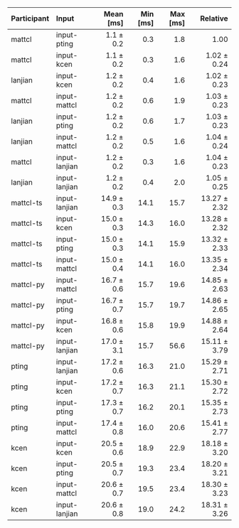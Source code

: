 | Participant | Input | Mean [ms] | Min [ms] | Max [ms] | Relative |
|:---|:---|---:|---:|---:|---:|
| mattcl | input-pting | 1.1 ± 0.2 | 0.3 | 1.8 | 1.00 |
| mattcl | input-kcen | 1.1 ± 0.2 | 0.3 | 1.6 | 1.02 ± 0.24 |
| lanjian | input-kcen | 1.2 ± 0.2 | 0.4 | 1.6 | 1.02 ± 0.23 |
| mattcl | input-mattcl | 1.2 ± 0.2 | 0.6 | 1.9 | 1.03 ± 0.23 |
| lanjian | input-pting | 1.2 ± 0.2 | 0.6 | 1.7 | 1.03 ± 0.23 |
| lanjian | input-mattcl | 1.2 ± 0.2 | 0.5 | 1.6 | 1.04 ± 0.24 |
| mattcl | input-lanjian | 1.2 ± 0.2 | 0.3 | 1.6 | 1.04 ± 0.23 |
| lanjian | input-lanjian | 1.2 ± 0.2 | 0.4 | 2.0 | 1.05 ± 0.25 |
| mattcl-ts | input-lanjian | 14.9 ± 0.3 | 14.1 | 15.7 | 13.27 ± 2.32 |
| mattcl-ts | input-kcen | 15.0 ± 0.3 | 14.3 | 16.0 | 13.28 ± 2.32 |
| mattcl-ts | input-pting | 15.0 ± 0.3 | 14.1 | 15.9 | 13.32 ± 2.33 |
| mattcl-ts | input-mattcl | 15.0 ± 0.4 | 14.1 | 16.0 | 13.35 ± 2.34 |
| mattcl-py | input-mattcl | 16.7 ± 0.6 | 15.7 | 19.6 | 14.85 ± 2.63 |
| mattcl-py | input-pting | 16.7 ± 0.7 | 15.7 | 19.7 | 14.86 ± 2.65 |
| mattcl-py | input-kcen | 16.8 ± 0.6 | 15.8 | 19.9 | 14.88 ± 2.64 |
| mattcl-py | input-lanjian | 17.0 ± 3.1 | 15.7 | 56.6 | 15.11 ± 3.79 |
| pting | input-lanjian | 17.2 ± 0.6 | 16.3 | 21.0 | 15.29 ± 2.71 |
| pting | input-kcen | 17.2 ± 0.7 | 16.3 | 21.1 | 15.30 ± 2.72 |
| pting | input-pting | 17.3 ± 0.7 | 16.2 | 20.1 | 15.35 ± 2.73 |
| pting | input-mattcl | 17.4 ± 0.8 | 16.0 | 20.6 | 15.41 ± 2.77 |
| kcen | input-kcen | 20.5 ± 0.6 | 18.9 | 22.9 | 18.18 ± 3.20 |
| kcen | input-pting | 20.5 ± 0.7 | 19.3 | 23.4 | 18.20 ± 3.21 |
| kcen | input-mattcl | 20.6 ± 0.7 | 19.5 | 23.4 | 18.30 ± 3.23 |
| kcen | input-lanjian | 20.6 ± 0.8 | 19.0 | 24.2 | 18.31 ± 3.26 |
